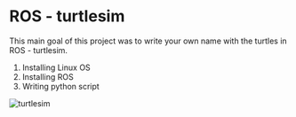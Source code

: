 # ROS - turtlesim

This main goal of this project was to write your own name with the turtles in ROS - turtlesim. 

1. Installing Linux OS
2. Installing ROS 
3. Writing python script

![turtlesim](https://i.postimg.cc/Bv5Fv9FJ/arvin.png)